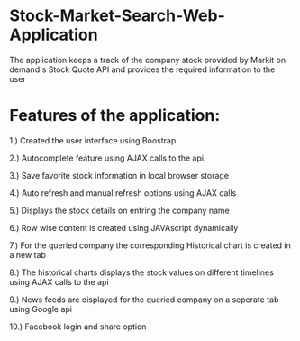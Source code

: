# Stock-Market-Search-Web-Application
The application keeps a track of the company stock provided by Markit on demand's Stock Quote API and provides the required information to the user

# Features of the application:

1.) Created the user interface using Boostrap

2.) Autocomplete feature using AJAX calls to the api.

3.) Save favorite stock information in local browser storage

4.) Auto refresh and manual refresh options using AJAX calls

5.) Displays the stock details on entring the company name

6.) Row wise content is created using JAVAscript dynamically

7.) For the queried company the corresponding Historical chart is created in a new tab

8.) The historical charts displays the stock values on different timelines using AJAX calls to the api

9.) News feeds are displayed for the queried company on a seperate tab using Google api

10.) Facebook login and share option



